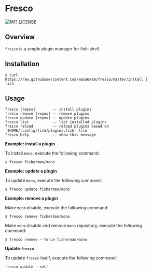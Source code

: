 # Fresco

[![MIT LICENSE](http://img.shields.io/badge/license-MIT-blue.svg?style=flat-square)](LICENSE)

## Overview

`fresco` is a simple plugin manager for fish-shell.

## Installation

```
$ curl https://raw.githubusercontent.com/masa0x80/fresco/master/install | fish
```

## Usage

```
fresco [repos]        -- install plugins
fresco remove [repos] -- remove plugins
fresco update [repos] -- update plugins
fresco list           -- list installed plugins
fresco reload         -- reload plugins based on `$HOME/.config/fish/plugins.fish` file
fresco help           -- show this message
```

**Example: install a plugin**

To install `mono`, execute the following command:

```
$ fresco fisherman/mono
```

**Example: update a plugin**

To update `mono`, execute the following command:

```
$ fresco update fisherman/mono
```

**Example: remove a plugin**

Make `mono` disable, execute the following command:

```
$ fresco remove fisherman/mono
```

Make `mono` disable and remove `mono` repository, execute the following command:

```
$ fresco remove --force fisherman/mono
```

**Update `fresco`**

To update `fresco` itself, execute the following command:

```
fresco update --self
```
